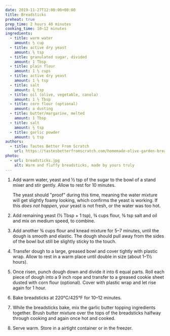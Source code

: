 ```yaml
---
date: 2019-11-27T12:00:00+00:00
title: Breadsticks
preheat: true
prep_time: 2 hours 40 minutes
cooking_time: 10–12 minutes
ingredients:
  - title: warm water
    amount: ½ cup
  - title: active dry yeast
    amount: ⅝ tsp
  - title: granulated sugar, divided
    amount: 1 Tbsp
  - title: plain flour
    amount: 1 ½ cups
  - title: active dry yeast
    amount: 1 ⅝ tsp
  - title: salt
    amount: ¾ tsp
  - title: oil (olive, vegetable, canola)
    amount: 1 ½ Tbsp
  - title: corn flour (optional)
    amount: a dusting
  - title: butter/margarine, melted
    amount: 1 Tbsp
  - title: salt
    amount: ½ tsp
  - title: garlic powder
    amount: ¼ tsp
authors:
  - title: Tastes Better From Scratch
    url: https://tastesbetterfromscratch.com/homemade-olive-garden-breadsticks
photo:
  - url: breadsticks.jpg
    alt: Warm and fluffy breadsticks, made by yours truly
---
```


1.
    Add warm water, yeast and ½ tsp of the sugar to the bowl of a stand mixer and stir gently. Allow to rest for 10 minutes.

    The yeast should "proof" during this time, meaning the water mixture will get slightly foamy looking, which confirms the yeast is working. If this *does not happen*, your yeast is not fresh, or the water was too hot.

2.
    Add remaining yeast (½ Tbsp + 1 tsp), ¾ cups flour, ¾ tsp salt and oil and mix on medium speed, to combine.

3.
    Add another ¾ cups flour and knead mixture for 5–7 minutes, until the dough is smooth and elastic. The dough should pull away from the sides of the bowl but still be slightly sticky to the touch.

4.
    Transfer dough to a large, greased bowl and cover tightly with plastic wrap. Allow to rest in a warm place until double in size (about 1–1½ hours).

5.
    Once risen, punch dough down and divide it into 6 equal parts. Roll each piece of dough into a 9 inch rope and transfer to a greased cookie sheet dusted with corn flour (optional). Cover with plastic wrap and let rise again for 1 hour.

6.
    <span id="preheat-step">Bake breadsticks at 220°C/425°F for 10–12 minutes.</span>

7.
    While the breadsticks bake, mix the garlic butter topping ingredients together. Brush butter mixture over the tops of the breadsticks halfway through cooking and again once hot and cooked.

8.
    Serve warm. Store in a airtight container or in the freezer.
